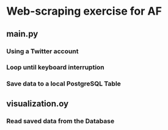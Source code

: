 # Web-scraping exercise for AF

## main.py
### Using a Twitter account
### Loop until keyboard interruption
### Save data to a local PostgreSQL Table

## visualization.oy
### Read saved data from the Database
